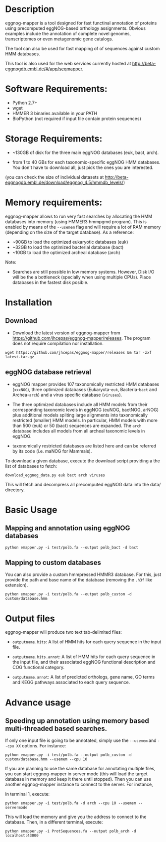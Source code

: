 # Description

eggnog-mapper is a tool designed for fast functinal annotation of proteins using
precomputed eggNOG-based orthology assignments. Obvious examples include the
annotation of complete novel genomes, transcriptomes or even metagenomic gene
catalogs.

The tool can also be used for fast mapping of of sequences against custom HMM
databases. 

This tool is also used for the web services currently hosted at
http://beta-eggnogdb.embl.de/#/app/seqmapper.

# Software Requirements: 

- Python 2.7+
- wget 
- HMMER 3 binaries available in your PATH
- BioPython (not required if input file contain protein sequences)

# Storage Requirements:
 
- ~130GB of disk for the three main eggNOG databases (euk, bact, arch).

- from 1 to 40 GBs for each taxonomic-specific eggNOG HMM databases. You don't
  have to download all, just pick the ones you are interested.

(you can check the size of individual datasets at
http://beta-eggnogdb.embl.de/download/eggnog_4.5/hmmdb_levels/)

# Memory requirements:

eggnog-mapper allows to run very fast searches by allocating the HMM databases
into memory (using HMMER3 hmmpgmd program). This is enabled by means of the
`--usemem` flag and will require a lot of RAM memory (depending on the size of
the target database). As a reference:

- ~90GB to load the optimized eukaryotic databases (euk)
- ~32GB to load the optimized bacterial database (bact)
- ~10GB to load the optimized archeal database (arch)

Note: 

- Searches are still possible in low memory systems. However, Disk I/O will be
  the a bottleneck (specially when using multiple CPUs). Place databases in
  the fastest disk posible.


# Installation 

## Download

- Download the latest version of eggnog-mapper from
  https://github.com/jhcepas/eggnog-mapper/releases. The program does not
  require compilation nor installation.

```
wget https://github.com/jhcepas/eggnog-mapper/releases && tar -zxf latest.tar.gz
```

## eggNOG database retrieval 

- eggNOG mapper provides 107 taxonomically restricted HMM databases (`xxxNOG`),
  three optimized databases (Eukaryota-`euk`, Bacteria-`bact` and Archea-`arch`)
  and a virus specific database (`viruses`).

- The three optimized databases include all HMM models from their corresponding
  taxonomic levels in eggNOG (euNOG, bactNOG, arNOG) plus additional models
  spliting large alignments into taxonomically restricted (smaller) HMM
  models. In particular, HMM models with more than 500 (euk) or 50 (bact)
  sequences are expanded. The `arch` database includes all models from all
  archeal taxonomic levels in eggNOG.

- taxonomically restricted databases are listed here and can be referred by its
  code (i.e. maNOG for Mammals).


To download a given database, execute the download script providing a the list
of databases to fetch:

```
download_eggnog_data.py euk bact arch viruses
```

This will fetch and decompress all precomputed eggNOG data into the data/ directory. 

# Basic Usage

## Mapping and annotation using eggNOG databases

```
python emapper.py -i test/polb.fa --output polb_bact -d bact
```

## Mapping to custom databases

You can also provide a custom hmmpressed HMMR3 database. For this, just provide
the path and base name of the database (removing the `.h3f` like extension).

```
python emapper.py -i test/polb.fa --output polb_custom -d custom/database.hmm
```

# Output files

eggnog-mapper will produce two text tab-delimited files: 

- `outputname.hits`: A list of HMM hits for each query sequence in the input
  file.

- `outputname.hits.annot`: A list of HMM hits for each query sequence in the
  input file, and their associated eggNOG functional description and COG
  functional category.

- `outputname.annot`: A list of predicted orthologs, gene name, GO terms and
  KEGG pathways associated to each query sequence.


# Advance usage

## Speeding up annotation using memory based multi-threaded based searches.

If only one input file is going to be annotated, simply use the `--usemem` and
`--cpu XX` options. For instance: 

```
python emapper.py -i test/polb.fa --output polb_custom -d custom/database.hmm --usemem --cpu 10
``` 

If you are planning to use the same database for annotating multiple files, you
can start eggnog-mapper in server mode (this will load the target database in
memory and keep it there until stopped). Then you can use another eggnog-mapper
instance to connect to the server. For instance, 

In terminal 1, execute:

```
python emapper.py -i test/polb.fa -d arch --cpu 10 --usemem --servermode
```

This will load the memory and give you the address to connect to the
database. Then, in a different terminal, execute:

```
python emapper.py -i ProtSequences.fa --output polb_arch -d localhost:43000 
```

